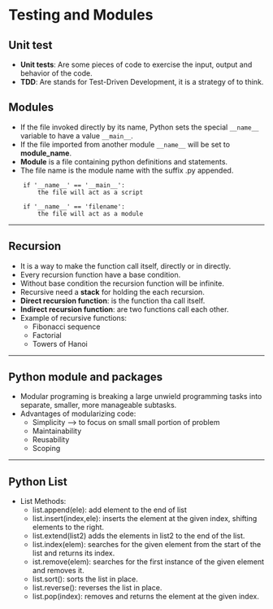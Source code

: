 # Testing and Modules

## Unit test
  - **Unit tests**: Are some pieces of code to exercise the input, output and behavior of the code. 
  - **TDD**: Are stands for Test-Driven Development, it is a strategy of to think.

## Modules
  - If the file invoked directly by its name, Python sets the special `__name__` variable to have a value `__main__`.
  - If the file imported from another module `__name__` will be set to **module_name**.
  - **Module** is a file containing python definitions and statements.
  - The file name is the module name with the suffix .py appended.
  
```
    if '__name__' == '__main__':
        the file will act as a script
    
    if '__name__' == 'filename':
        the file will act as a module
```
---
## Recursion

  - It is a way to make the function call itself, directly or in directly.
  - Every recursion function have a base condition.
  - Without base condition the recursion function will be infinite.
  - Recursive need a **stack** for holding the each recursion.
  - **Direct recursion function**: is the function tha call itself.
  - **Indirect recursion function**: are two functions call each other.
  - Example of recursive functions: 
    - Fibonacci sequence
    - Factorial
    - Towers of Hanoi

---

## Python module and packages
  - Modular programing is breaking a large unwield programming tasks into separate, smaller, more manageable subtasks.
  - Advantages of modularizing code:
    - Simplicity --> to focus on small small portion of problem
    - Maintainability
    - Reusability
    - Scoping

---

## Python List

  * List Methods:
    * list.append(ele): add element to the end of list
    * list.insert(index,ele):  inserts the element at the given index, shifting elements to the right.
    * list.extend(list2) adds the elements in list2 to the end of the list.
    * list.index(elem): searches for the given element from the start of the list and returns its index.
    * ist.remove(elem): searches for the first instance of the given element and removes it.
    * list.sort(): sorts the list in place.
    * list.reverse(): reverses the list in place.
    * list.pop(index): removes and returns the element at the given index.
  